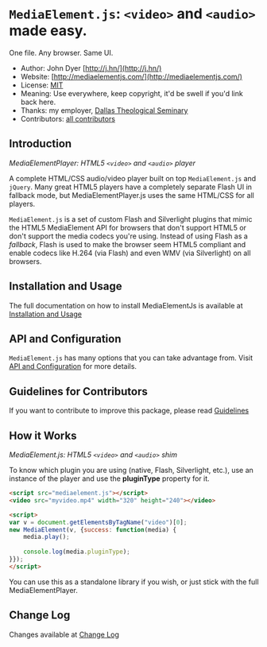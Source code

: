 # `MediaElement.js`: `<video>` and `<audio>` made easy. 

One file. Any browser. Same UI.

* Author: John Dyer [http://j.hn/](http://j.hn/)
* Website: [http://mediaelementjs.com/](http://mediaelementjs.com/)
* License: [MIT](http://johndyer.mit-license.org/)
* Meaning: Use everywhere, keep copyright, it'd be swell if you'd link back here.
* Thanks: my employer, [Dallas Theological Seminary](http://www.dts.edu/)
* Contributors: [all contributors](https://github.com/johndyer/mediaelement/graphs/contributors)

## Introduction

_MediaElementPlayer: HTML5 `<video>` and `<audio>` player_

A complete HTML/CSS audio/video player built on top `MediaElement.js` and `jQuery`. Many great HTML5 players have a completely separate Flash UI in fallback mode, but MediaElementPlayer.js uses the same HTML/CSS for all players.

`MediaElement.js` is a set of custom Flash and Silverlight plugins that mimic the HTML5 MediaElement API for browsers that don't support HTML5 or don't support the media codecs you're using. 
Instead of using Flash as a _fallback_, Flash is used to make the browser seem HTML5 compliant and enable codecs like H.264 (via Flash) and even WMV (via Silverlight) on all browsers.


## Installation and Usage

The full documentation on how to install MediaElementJs is available at [Installation and Usage](installation.md)


## API and Configuration
   
`MediaElement.js` has many options that you can take advantage from. Visit [API and Configuration](api.md) for more details.


## Guidelines for Contributors

If you want to contribute to improve this package, please read [Guidelines](guidelines.md) 

## How it Works
_MediaElement.js: HTML5 `<video>` and `<audio>` shim_


To know which plugin you are using (native, Flash, Silverlight, etc.), use an instance of the player and use the **pluginType** property for it.
```html
<script src="mediaelement.js"></script>
<video src="myvideo.mp4" width="320" height="240"></video>

<script>
var v = document.getElementsByTagName("video")[0];
new MediaElement(v, {success: function(media) {
	media.play();
	
	console.log(media.pluginType);
}});
</script>
```
You can use this as a standalone library if you wish, or just stick with the full MediaElementPlayer.

## Change Log

Changes available at [Change Log](changelog.md)
